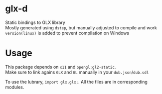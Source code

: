 # glx-d

Static bindings to GLX library  
Mostly generated using `dstep`, but manually adjusted to compile and work  
`version(linux)` is added to prevent compilation on Windows  

# Usage

This package depends on `x11` and `opengl:gl2-static`.  
Make sure to link agains `GLX` and `GL` manually in your `dub.json`/`dub.sdl`  
  
To use the lubrary, `import glx.glx;`. All the files are in corresponding modules.